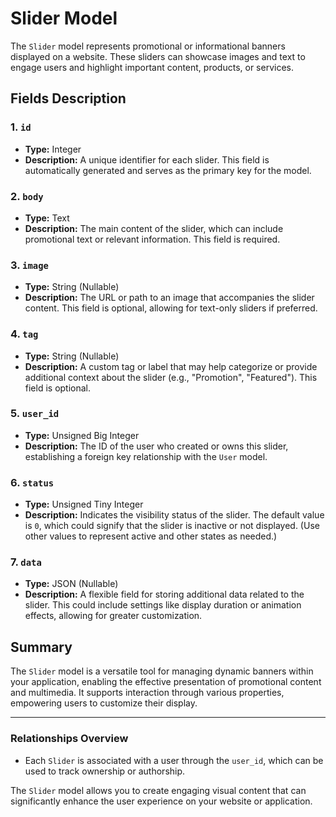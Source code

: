 # Slider Model

The `Slider` model represents promotional or informational banners displayed on a website. These sliders can showcase images and text to engage users and highlight important content, products, or services.

## Fields Description

### 1. `id`
- **Type:** Integer
- **Description:** A unique identifier for each slider. This field is automatically generated and serves as the primary key for the model.

### 2. `body`
- **Type:** Text
- **Description:** The main content of the slider, which can include promotional text or relevant information. This field is required.

### 3. `image`
- **Type:** String (Nullable)
- **Description:** The URL or path to an image that accompanies the slider content. This field is optional, allowing for text-only sliders if preferred.

### 4. `tag`
- **Type:** String (Nullable)
- **Description:** A custom tag or label that may help categorize or provide additional context about the slider (e.g., "Promotion", "Featured"). This field is optional.

### 5. `user_id`
- **Type:** Unsigned Big Integer
- **Description:** The ID of the user who created or owns this slider, establishing a foreign key relationship with the `User` model.

### 6. `status`
- **Type:** Unsigned Tiny Integer
- **Description:** Indicates the visibility status of the slider. The default value is `0`, which could signify that the slider is inactive or not displayed. (Use other values to represent active and other states as needed.)

### 7. `data`
- **Type:** JSON (Nullable)
- **Description:** A flexible field for storing additional data related to the slider. This could include settings like display duration or animation effects, allowing for greater customization.

## Summary

The `Slider` model is a versatile tool for managing dynamic banners within your application, enabling the effective presentation of promotional content and multimedia. It supports interaction through various properties, empowering users to customize their display.

---

### Relationships Overview

- Each `Slider` is associated with a user through the `user_id`, which can be used to track ownership or authorship.

The `Slider` model allows you to create engaging visual content that can significantly enhance the user experience on your website or application.